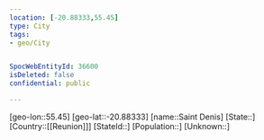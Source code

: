 ```yaml
---
location: [-20.88333,55.45]
type: City
tags:
- geo/City


SpocWebEntityId: 36600
isDeleted: false
confidential: public

---
```

[geo-lon::55.45]
[geo-lat::-20.88333]
[name::Saint Denis]
[State::]
[Country::[[Reunion]]]
[StateId::]
[Population::]
[Unknown::]


